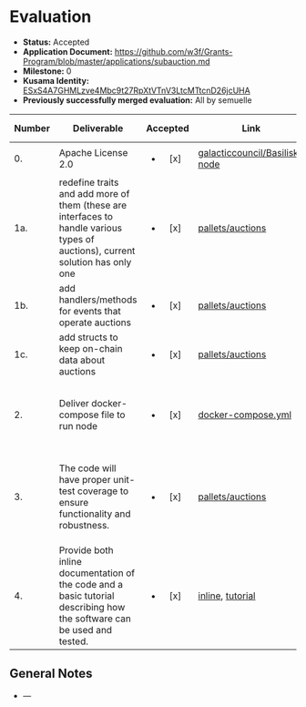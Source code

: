 # Evaluation

- **Status:** Accepted
- **Application Document:** https://github.com/w3f/Grants-Program/blob/master/applications/subauction.md
- **Milestone:** 0
- **Kusama Identity:** [ESxS4A7GHMLzve4Mbc9t27RpXtVTnV3LtcMTtcnD26jcUHA](https://polkascan.io/pre/kusama/account/ESxS4A7GHMLzve4Mbc9t27RpXtVTnV3LtcMTtcnD26jcUHA)
- **Previously successfully merged evaluation:** All by semuelle

| Number | Deliverable                                                                                                                    |        Accepted        | Link                                                                                                                                                                                                                                                                        | Evaluation Notes                                                                                                |
| ------ | ------------------------------------------------------------------------------------------------------------------------------ | :--------------------: | --------------------------------------------------------------------------------------------------------------------------------------------------------------------------------------------------------------------------------------------------------------------------- | --------------------------------------------------------------------------------------------------------------- |
| 0.     | Apache License 2.0                                                                                                             | <ul><li>[x] </li></ul> | [galacticcouncil/Basilisk-node](https://github.com/galacticcouncil/Basilisk-node/blob/175850c7edb3cc561351e9f68255c89cadf09634/LICENSE)                                                                                                                                     | —                                                                                                               |
| 1a.    | redefine traits and add more of them (these are interfaces to handle various types of auctions), current solution has only one | <ul><li>[x] </li></ul> | [pallets/auctions](https://github.com/galacticcouncil/Basilisk-node/blob/72f99e862a090d97cf9324cebaf867ae31d2a52c/pallets/auctions/src/traits.rs)                                                                                                                           | —                                                                                                               |
| 1b.    | add handlers/methods for events that operate auctions                                                                          | <ul><li>[x] </li></ul> | [pallets/auctions](https://github.com/galacticcouncil/Basilisk-node/blob/72f99e862a090d97cf9324cebaf867ae31d2a52c/pallets/auctions/src/lib.rs#L169-L181)                                                                                                                    | —                                                                                                               |
| 1c.    | add structs to keep on-chain data about auctions                                                                               | <ul><li>[x] </li></ul> | [pallets/auctions](https://github.com/galacticcouncil/Basilisk-node/blob/72f99e862a090d97cf9324cebaf867ae31d2a52c/pallets/auctions/src/traits.rs#L23-L41)                                                                                                                   | —                                                                                                               |
| 2.     | Deliver docker-compose file to run node                                                                                        | <ul><li>[x] </li></ul> | [docker-compose.yml](https://github.com/galacticcouncil/Basilisk-node/blob/2e367a7227ada0cf56d34442889f685940dda84c/docker-compose.yml)                                                                                                                                     | To run a relay- & parachains setup, follow the [readme](https://github.com/galacticcouncil/Basilisk-node/#run). |
| 3.     | The code will have proper unit-test coverage to ensure functionality and robustness.                                           | <ul><li>[x] </li></ul> | [pallets/auctions](https://github.com/galacticcouncil/Basilisk-node/blob/175850c7edb3cc561351e9f68255c89cadf09634/pallets/auctions/src/tests.rs)                                                                                                                            | 94% `auctions` pallet code coverage according to tarpaulin                                                      |
| 4.     | Provide both inline documentation of the code and a basic tutorial describing how the software can be used and tested.         | <ul><li>[x] </li></ul> | [inline](https://github.com/galacticcouncil/Basilisk-node/blob/175850c7edb3cc561351e9f68255c89cadf09634/pallets/auctions/src/lib.rs), [tutorial](https://github.com/galacticcouncil/Basilisk-node/blob/5f3763eb4a1e55af65124ebe8ea1aef540ffab06/pallets/auctions/README.md) | Tutorial added on request                                                                                       |

## General Notes

- —

